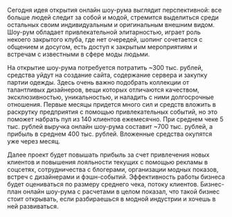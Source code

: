 Сегодня идея открытия онлайн шоу-рума выглядит перспективной: все больше людей следит за собой и модой, стремится выделиться среди остальных своим индивидуальным и оригинальным внешним видом. Шоу-рум обладает привлекательной элитарностью, играет роль некоего закрытого клуба, где нет очередей, шопинг сочетается с общением и досугом, есть доступ к закрытым мероприятиям и встречам с известными в сфере моды людьми.

На открытие шоу-рума потребуется потратить ~300 тыс. рублей, средства уйдут на создание сайта, содержание сервера и закупку партии одежды. Здесь очень важно подобрать коллекции от талантливых дизайнеров, вещи которых отличаются качеством, эксклюзивностью, уникальностью, и наладить с ними долгосрочные отношения. Первые месяцы придется много сил и средств вложить в раскрутку предприятия с помощью привлекательных событий, но это поможет набрать пул из 140 клиентов ежемесячно. При среднем чеке 5 тыс. рублей выручка онлайн шоу-рума составит ~700 тыс. рублей, а прибыль в среднем 400 тыс. рублей. Вложенные средства окупятся уже через месяц.

Далее проект будет повышать прибыль за счет привлечения новых клиентов и повышения лояльности текущих с помощью рекламы в соцсетях, сотрудничества с блогерами, организации модных показов, встреч с дизайнерами и фэшн-событий. Эффективность работы бизнеса будет оцениваться по размеру среднего чека, потоку клиентов. Бизнес-план онлайн шоу-рума с расчетами в целом показал, что такой бизнес стоит открывать, если разбираешься в модной индустрии и хочешь в ней развиваться.
